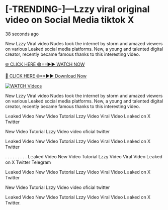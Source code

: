 # [-TRENDING-]—Lzzy  viral original video on Social Media tiktok X

38 seconds ago

New Lzzy  Viral video Nudes took the internet by storm and amazed viewers on various Leaked social media platforms. New, a young and talented digital creator, recently became famous thanks to this interesting video.

[🌐 CLICK HERE 🟢==►► WATCH NOW](https://t.co/CsbdxKwbQM)

[🔴 CLICK HERE 🌐==►► Download Now](https://t.co/CsbdxKwbQM)

[![WATCH Videos](https://i.imgur.com/RPj6FCy.gif)](https://t.co/CsbdxKwbQM)

New Lzzy  Viral video Nudes took the internet by storm and amazed viewers on various Leaked social media platforms. New, a young and talented digital creator, recently became famous thanks to this interesting video.

L𝚎aked Video New Video Tutorial Lzzy  Video Viral Video L𝚎aked on X Twitter

New Video Tutorial Lzzy  Video video oficial twitter

L𝚎aked Video New Video Tutorial Lzzy  Video Viral Video L𝚎aked on X Twitter

. . . . . . . . . L𝚎aked Video New Video Tutorial Lzzy  Video Viral Video L𝚎aked on X Twitter Telegram

L𝚎aked Video New Video Tutorial Lzzy  Video Viral Video L𝚎aked on X Twitter

New Video Tutorial Lzzy  Video video oficial twitter

L𝚎aked Video New Video Tutorial Lzzy  Video Viral Video L𝚎aked on X Twitter.
